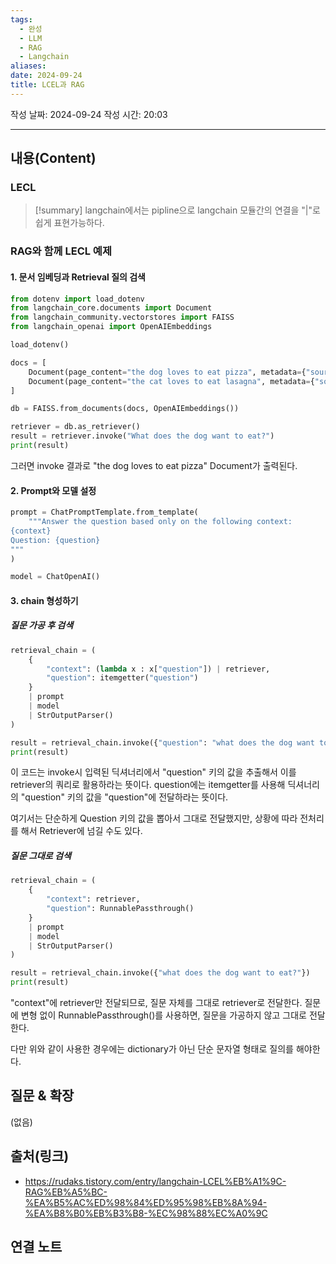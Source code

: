```yaml
---
tags:
  - 완성
  - LLM
  - RAG
  - Langchain
aliases: 
date: 2024-09-24
title: LCEL과 RAG
---
```

작성 날짜: 2024-09-24
작성 시간: 20:03


----
## 내용(Content)

### LECL

>[!summary]
>langchain에서는 pipline으로 langchain 모듈간의 연결을 "|"로 쉽게 표현가능하다.

### RAG와 함께 LECL 예제

#### 1. 문서 임베딩과 Retrieval 질의 검색

```python
from dotenv import load_dotenv
from langchain_core.documents import Document
from langchain_community.vectorstores import FAISS
from langchain_openai import OpenAIEmbeddings

load_dotenv()

docs = [
    Document(page_content="the dog loves to eat pizza", metadata={"source": "animal.txt"}),
    Document(page_content="the cat loves to eat lasagna", metadata={"source": "animal.txt"})
]

db = FAISS.from_documents(docs, OpenAIEmbeddings())

retriever = db.as_retriever()
result = retriever.invoke("What does the dog want to eat?")
print(result)
```

그러면 invoke 결과로 "the dog loves to eat pizza" Document가 출력된다.

#### 2. Prompt와 모델 설정

```python
prompt = ChatPromptTemplate.from_template(
    """Answer the question based only on the following context:
{context}
Question: {question}
"""
)

model = ChatOpenAI()

```

#### 3. chain 형성하기

##### 질문 가공 후 검색

```python
retrieval_chain = (
    {
        "context": (lambda x : x["question"]) | retriever,
        "question": itemgetter("question")
    }
    | prompt
    | model
    | StrOutputParser()
)

result = retrieval_chain.invoke({"question": "what does the dog want to eat?"})
print(result)
```

이 코드는 invoke시 입력된 딕셔너리에서 "question" 키의 값을 추출해서 이를 retriever의 쿼리로 활용하라는 뜻이다.
question에는 itemgetter를 사용해 딕셔너리의 "question" 키의 값을 "question"에 전달하라는 뜻이다.

여기서는 단순하게 Question 키의 값을 뽑아서 그대로 전달했지만, 상황에 따라 전처리를 해서 Retriever에 넘길 수도 있다.

##### 질문 그대로 검색

```python
retrieval_chain = (
    {
        "context": retriever,
        "question": RunnablePassthrough()
    }
    | prompt
    | model
    | StrOutputParser()
)

result = retrieval_chain.invoke({"what does the dog want to eat?"})
print(result)
```

"context"에 retriever만 전달되므로, 질문 자체를 그대로 retriever로 전달한다.
질문에 변형 없이 RunnablePassthrough()를 사용하면, 질문을 가공하지 않고 그대로 전달한다.

다만 위와 같이 사용한 경우에는 dictionary가 아닌 단순 문자열 형태로 질의를 해야한다.


## 질문 & 확장

(없음)

## 출처(링크)

- https://rudaks.tistory.com/entry/langchain-LCEL%EB%A1%9C-RAG%EB%A5%BC-%EA%B5%AC%ED%98%84%ED%95%98%EB%8A%94-%EA%B8%B0%EB%B3%B8-%EC%98%88%EC%A0%9C

## 연결 노트




